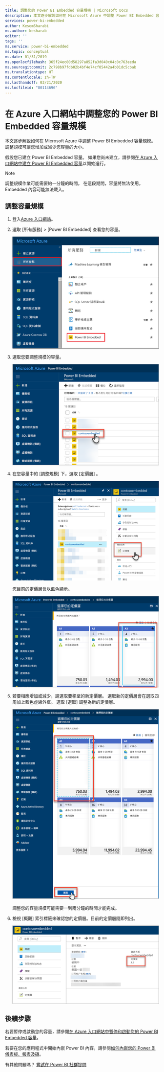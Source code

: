 ```yaml
---
title: 調整您的 Power BI Embedded 容量規模 | Microsoft Docs
description: 本文逐步解說如何在 Microsoft Azure 中調整 Power BI Embedded 容量規模。
services: power-bi-embedded
author: KesemSharabi
ms.author: kesharab
editor: ''
tags: ''
ms.service: power-bi-embedded
ms.topic: conceptual
ms.date: 01/31/2019
ms.openlocfilehash: 365f24ec80d58297a852fa3d040c04c8c763eeda
ms.sourcegitcommit: 2c798b97fdb02b4bf4e74cf05442a4b01dc5cbab
ms.translationtype: HT
ms.contentlocale: zh-TW
ms.lasthandoff: 03/21/2020
ms.locfileid: "80114696"
---
```

# <a name="scale-your-power-bi-embedded-capacity-in-the-azure-portal"></a>在 Azure 入口網站中調整您的 Power BI Embedded 容量規模

本文逐步解說如何在 Microsoft Azure 中調整 Power BI Embedded 容量規模。 調整規模可讓您增加或減少您容量的大小。

假設您已建立 Power BI Embedded 容量。 如果您尚未建立，請參閱[在 Azure 入口網站中建立 Power BI Embedded 容量](azure-pbie-create-capacity.md)以開始進行。

> [!NOTE]
> 調整規模作業可能需要約一分鐘的時間。 在這段期間，容量將無法使用。 Embedded 內容可能無法載入。

## <a name="scale-a-capacity"></a>調整容量規模

1. 登入[Azure 入口網站](https://portal.azure.com/)。

2. 選取 [所有服務]   > [Power BI Embedded]  查看您的容量。

    ![Azure 入口網站中的所有服務](media/azure-pbie-scale-capacity/azure-portal-more-services.png)

3. 選取您要調整規模的容量。

    ![Azure 入口網站中的 Power BI Embedded 容量清單](media/azure-pbie-scale-capacity/azure-portal-capacity-list.png)

4. 在您容量中的 [調整規模]  下，選取 [定價層]  。

    ![[調整規模] 下的 [定價層]](media/azure-pbie-scale-capacity/azure-portal-scale-pricing-tier.png)

    您目前的定價層會以藍色顯示。

    ![目前的定價層以藍色顯示](media/azure-pbie-scale-capacity/azure-portal-current-tier.png)

5. 若要相應增加或減少，請選取要移至的新定價層。 選取新的定價層會在選取四周加上藍色虛線外框。 選取 [選取]  調整為新的定價層。

    ![選取新的定價層](media/azure-pbie-scale-capacity/azure-portal-select-new-tier.png)

    調整您的容量規模可能需要一到兩分鐘的時間才能完成。

6. 檢視 [概觀] 索引標籤來確認您的定價層。目前的定價層隨即列出。

    ![確認目前的定價層](media/azure-pbie-scale-capacity/azure-portal-confirm-tier.png)

## <a name="next-steps"></a>後續步驟

若要暫停或啟動您的容量，請參閱[在 Azure 入口網站中暫停和啟動您的 Power BI Embedded 容量](azure-pbie-pause-start.md)。

若要在您的應用程式中開始內嵌 Power BI 內容，請參閱[如何內嵌您的 Power BI 儀表板、報表及磚](https://powerbi.microsoft.com/documentation/powerbi-developer-embedding-content/)。

有其他問題嗎？ [嘗試在 Power BI 社群提問](https://community.powerbi.com/)
